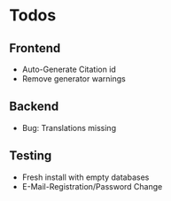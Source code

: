 Todos
=====

Frontend
--------
- Auto-Generate Citation id
- Remove generator warnings

Backend
-------
- Bug: Translations missing

Testing
-------
- Fresh install with empty databases
- E-Mail-Registration/Password Change

